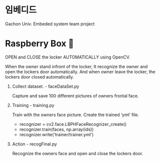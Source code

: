 # 임베디드

Gachon Univ. Embeded system team project

# Raspberry Box 🍓

OPEN and CLOSE the locker AUTOMATICALLY using OpenCV.

When the owner stand infront of the locker, It recognize the owner and open the lockers door automatically. And when owner leave the locker, the lockers door closed automatically.

1. Collect dataset. - faceDataSet.py
    
    Capture and save 100 different pictures of owners frontal face.
    
2. Training - training.py
    
    Train with the owners face picture. Create the trained ‘yml’ file.
    
    - recognizer = cv2.face.LBPHFaceRecognizer_create()
    - recognizer.train(faces, np.array(ids))
    - recognizer.write('trainer/trainer.yml')
    
3. Action - recogFinal.py
    
    Recognize the owners face and open and close the lockers door.
